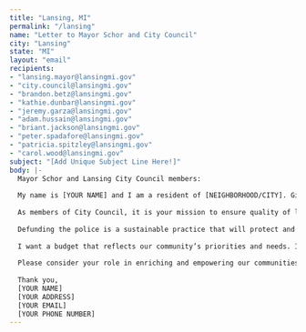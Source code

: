 ```yaml
---
title: "Lansing, MI"
permalink: "/lansing"
name: "Letter to Mayor Schor and City Council"
city: "Lansing"
state: "MI"
layout: "email"
recipients:
- "lansing.mayor@lansingmi.gov"
- "city.council@lansingmi.gov"
- "brandon.betz@lansingmi.gov"
- "kathie.dunbar@lansingmi.gov"
- "jeremy.garza@lansingmi.gov"
- "adam.hussain@lansingmi.gov"
- "briant.jackson@lansingmi.gov"
- "peter.spadafore@lansingmi.gov"
- "patricia.spitzley@lansingmi.gov"
- "carol.wood@lansingmi.gov"
subject: "[Add Unique Subject Line Here!]"
body: |-
  Mayor Schor and Lansing City Council members:
  
  My name is [YOUR NAME] and I am a resident of [NEIGHBORHOOD/CITY]. Given the history of policing and the most recent murders of Black people, I am asking you to redirect money away from the Lansing PD in the 2021 budget and instead to prioritize services that help strengthen our communities.
  
  As members of City Council, it is your mission to ensure quality of life for the Lansing community. You have seen the damage police officers have done to the vibrancy, safety, health, and inclusivity of both our local and national communities. We can no longer deny that increased policing has limited both personal and economic opportunities for people who have already been historically marginalized. To secure both short and long term stability for our city, we need to better allocate and manage our city resources.
  
  Defunding the police is a sustainable practice that will protect and enhance our cultural as well as our natural and historical resources. Under the guise of keeping the public safe, policing has been a well funded form of oppression that continues violent cycles instead of ending them. Lansing residents and businesses deserve to receive reliable, efficient, and quality services, as well as a feeling of safety. It is time to defund the police and move resources to programs and services that heal and build community.
  
  I want a budget that reflects our community’s priorities and needs. In 2020, the City of Lansing’s Budget showed that 32% of the general fund was allocated to policing while only 1% was allocated to human services and only 9% to public services. We want Lansing PD’s funding redistributed to services that actually help the people of Lansing, including affordable housing, more mental health services, and rent suspension and forgiveness for those who are currently unemployed. Beyond policing our community, these services are proven to be more effective in improving community safety and wellness. I demand a budget that supports community wellbeing, rather than funding police forces that tear us apart.
  
  Please consider your role in enriching and empowering our communities, especially amidst systemic racial injustice, wide-spread illness, and economic vulnerability.
  
  Thank you,
  [YOUR NAME]
  [YOUR ADDRESS]
  [YOUR EMAIL]
  [YOUR PHONE NUMBER]
---
```

